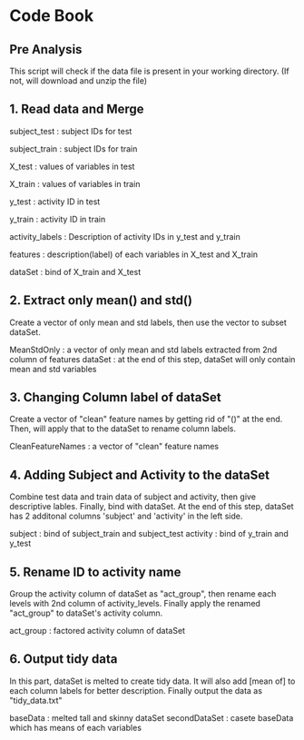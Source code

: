 Code Book
==========

## Pre Analysis
This script will check if the data file is present in your working directory. (If not, will download and unzip the file)

## 1. Read data and Merge
subject_test : subject IDs for test

subject_train : subject IDs for train

X_test : values of variables in test

X_train : values of variables in train

y_test : activity ID in test

y_train : activity ID in train

activity_labels : Description of activity IDs in y_test and y_train

features : description(label) of each variables in X_test and X_train

dataSet : bind of X_train and X_test

## 2. Extract only mean() and std()
Create a vector of only mean and std labels, then use the vector to subset dataSet.

MeanStdOnly : a vector of only mean and std labels extracted from 2nd column of features
dataSet : at the end of this step, dataSet will only contain mean and std variables
## 3. Changing Column label of dataSet
Create a vector of "clean" feature names by getting rid of "()" at the end. Then, will apply that to the dataSet to rename column labels.

CleanFeatureNames : a vector of "clean" feature names
## 4. Adding Subject and Activity to the dataSet
Combine test data and train data of subject and activity, then give descriptive lables. Finally, bind with dataSet. At the end of this step, dataSet has 2 additonal columns 'subject' and 'activity' in the left side.

subject : bind of subject_train and subject_test
activity : bind of y_train and y_test
## 5. Rename ID to activity name
Group the activity column of dataSet as "act_group", then rename each levels with 2nd column of activity_levels. Finally apply the renamed "act_group" to dataSet's activity column.

act_group : factored activity column of dataSet
## 6. Output tidy data
In this part, dataSet is melted to create tidy data. It will also add [mean of] to each column labels for better description. Finally output the data as "tidy_data.txt"

baseData : melted tall and skinny dataSet
secondDataSet : casete baseData which has means of each variables
